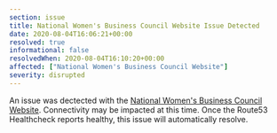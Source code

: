 ```yaml
---
section: issue
title: National Women's Business Council Website Issue Detected
date: 2020-08-04T16:06:21+00:00
resolved: true
informational: false
resolvedWhen: 2020-08-04T16:10:20+00:00
affected: ["National Women's Business Council Website"]
severity: disrupted
---
```

An issue was dectected with the [National Women's Business Council Website](https://www.nwbc.gov).  Connectivity may be impacted at this time.  Once the Route53 Healthcheck reports healthy, this issue will automatically resolve.
